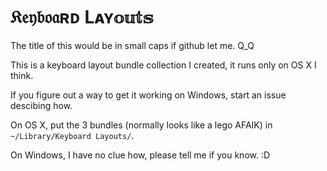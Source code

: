 # 𝔎𝔢𝔶𝔟𝔬𝔞ʀᴅ Lᴀʏ𝕠𝕦𝕥𝕤

The title of this would be in small caps if github let me. Q_Q

This is a keyboard layout bundle collection I created, it runs only on OS X I think.  

If you figure out a way to get it working on Windows, start an issue descibing how.

On OS X, put the 3 bundles (normally looks like a lego AFAIK) in `~/Library/Keyboard Layouts/`.

On Windows, I have no clue how, please tell me if you know. :D


